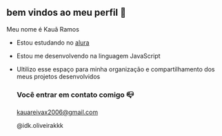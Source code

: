 ## bem vindos ao meu perfil 🖤

Meu nome é Kauã Ramos 

- Estou estudando no [alura](https://www.alura.com.br)
- Estou me desenvolvendo na linguagem JavaScript
- Ultilizo esse espaço para minha organização e compartilhamento dos meus projetos desenvolvidos

  ### Você entrar em contato comigo 📪

  kauareivax2006@gmail.com
  
  @idk.oliveirakkk


